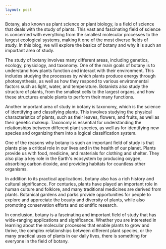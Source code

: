 ```yaml
---
layout: post
---
```



Botany, also known as plant science or plant biology, is a field of science that deals with the study of plants. This vast and fascinating field of science is concerned with everything from the smallest molecular processes to the largest ecological systems, making it one of the most diverse fields of study. In this blog, we will explore the basics of botany and why it is such an important area of study.

The study of botany involves many different areas, including genetics, ecology, physiology, and taxonomy. One of the main goals of botany is to understand how plants function and interact with their environment. This includes studying the processes by which plants produce energy through photosynthesis, as well as how they respond to various environmental factors such as light, water, and temperature. Botanists also study the structure of plants, from the smallest cells to the largest organs, and how these structures enable plants to perform their many functions.

Another important area of study in botany is taxonomy, which is the science of identifying and classifying plants. This involves studying the physical characteristics of plants, such as their leaves, flowers, and fruits, as well as their genetic makeup. Taxonomy is essential for understanding the relationships between different plant species, as well as for identifying new species and organizing them into a logical classification system.

One of the reasons why botany is such an important field of study is that plants play a critical role in our lives and in the health of our planet. Plants provide us with food, medicine, and materials for clothing and shelter. They also play a key role in the Earth's ecosystem by producing oxygen, absorbing carbon dioxide, and providing habitats for countless other organisms.

In addition to its practical applications, botany also has a rich history and cultural significance. For centuries, plants have played an important role in human culture and folklore, and many traditional medicines are derived from plants. Botanical gardens and parks provide opportunities for people to explore and appreciate the beauty and diversity of plants, while also promoting conservation efforts and scientific research.

In conclusion, botany is a fascinating and important field of study that has wide-ranging applications and significance. Whether you are interested in learning about the molecular processes that enable plants to grow and thrive, the complex relationships between different plant species, or the many practical uses of plants in our daily lives, there is something for everyone in the field of botany.
